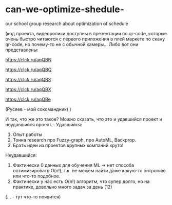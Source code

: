 # can-we-optimize-shedule-
our school group research about optimization of schedule

(код проекта, видеоролики доступны в презентации по qr-code, которые очень быстро читаются с первого приложения в плей маркете по скану qr-code, но почему-то не с обычной камеры...
Либо вот они представлены:

https://clck.ru/aqQBN

https://clck.ru/aqQBQ

https://clck.ru/aqQBS

https://clck.ru/aqQBX

https://clck.ru/aqQBe

(Русяев - мой сокомандник)
)

И так, что же это такое? Можно сказать, что это и удавшийся проект и неудавшийся проект...
Удавшийся:
1. Опыт работы
2. Тонна research про Fuzzy-graph, про AutoML, Backprop.
3. Брать идеи из проектов крупных компаний круто!

Неудавшийся:
1. Фактически 0 данных для обучения ML -> нет способа оптимизировать O(n!), т.к. не можем найти даже какую-то энтропию или что-то подобное.
2. Фактически у нас есть O(n!) алгоритм, что супер долго, но на практике, довольно много задач за день (12)


(... - тут что-то появится)



